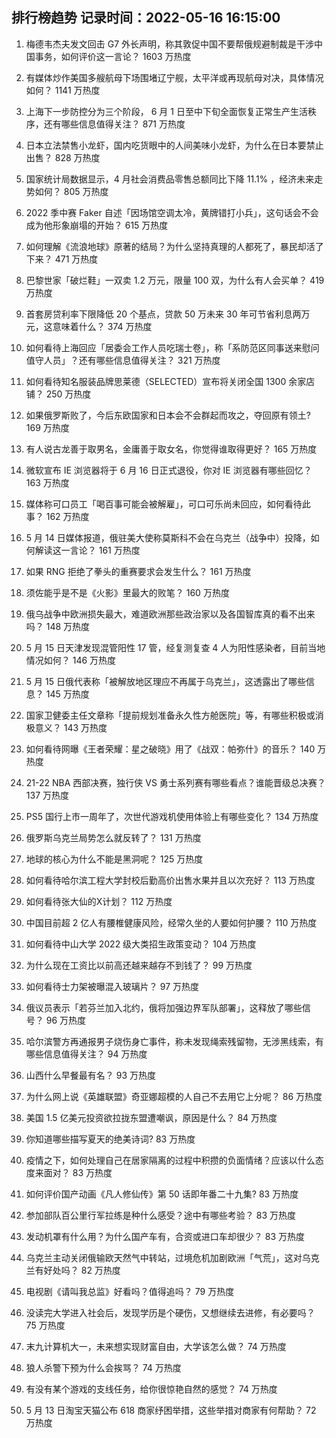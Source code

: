 
## 排行榜趋势 记录时间：2022-05-16 16:15:00
  
  1. 梅德韦杰夫发文回击 G7 外长声明，称其敦促中国不要帮俄规避制裁是干涉中国事务，如何评价这一言论？ 1603 万热度
    
  2. 有媒体炒作美国多艘航母下场围堵辽宁舰，太平洋或再现航母对决，具体情况如何？ 1141 万热度
    
  3. 上海下一步防控分为三个阶段， 6 月 1 日至中下旬全面恢复正常生产生活秩序，还有哪些信息值得关注？ 871 万热度
    
  4. 日本立法禁售小龙虾，国内吃货眼中的人间美味小龙虾，为什么在日本要禁止出售？ 828 万热度
    
  5. 国家统计局数据显示，4 月社会消费品零售总额同比下降 11.1% ，经济未来走势如何？ 805 万热度
    
  6. 2022 季中赛 Faker 自述「因场馆空调太冷，黄牌错打小兵」，这句话会不会成为他形象崩塌的开始？ 615 万热度
    
  7. 如何理解《流浪地球》原著的结局？为什么坚持真理的人都死了，暴民却活了下来？ 471 万热度
    
  8. 巴黎世家「破烂鞋」一双卖 1.2 万元，限量 100 双，为什么有人会买单？ 419 万热度
    
  9. 首套房贷利率下限降低 20 个基点，贷款 50 万未来 30 年可节省利息两万元，这意味着什么？ 374 万热度
    
  10. 如何看待上海回应「居委会工作人员吃瑞士卷」，称「系防范区同事送来慰问值守人员」？还有哪些信息值得关注？ 321 万热度
    
  11. 如何看待知名服装品牌思莱德（SELECTED）宣布将关闭全国 1300 余家店铺？ 250 万热度
    
  12. 如果俄罗斯败了，今后东欧国家和日本会不会群起而攻之，夺回原有领土? 169 万热度
    
  13. 有人说古龙善于取男名，金庸善于取女名，你觉得谁取得更好？ 165 万热度
    
  14. 微软宣布 IE 浏览器将于 6 月 16 日正式退役，你对 IE 浏览器有哪些回忆？ 163 万热度
    
  15. 媒体称可口员工「喝百事可能会被解雇」，可口可乐尚未回应，如何看待此事？ 162 万热度
    
  16. 5 月 14 日媒体报道，俄驻美大使称莫斯科不会在乌克兰（战争中）投降，如何解读这一言论？ 161 万热度
    
  17. 如果 RNG 拒绝了拳头的重赛要求会发生什么？ 161 万热度
    
  18. 须佐能乎是不是《火影》里最大的败笔？ 160 万热度
    
  19. 俄乌战争中欧洲损失最大，难道欧洲那些政治家以及各国智库真的看不出来吗？ 148 万热度
    
  20. 5 月 15 日天津发现混管阳性 17 管，经复测复查 4 人为阳性感染者，目前当地情况如何？ 146 万热度
    
  21. 5 月 15 日俄代表称「被解放地区理应不再属于乌克兰」，这透露出了哪些信息？ 145 万热度
    
  22. 国家卫健委主任文章称「提前规划准备永久性方舱医院」等，有哪些积极或消极意义？ 143 万热度
    
  23. 如何看待网曝《王者荣耀：星之破晓》用了《战双：帕弥什》的音乐？ 140 万热度
    
  24. 21-22 NBA 西部决赛，独行侠 VS 勇士系列赛有哪些看点？谁能晋级总决赛？ 137 万热度
    
  25. PS5 国行上市一周年了，次世代游戏机使用体验上有哪些变化？ 134 万热度
    
  26. 俄罗斯乌克兰局势怎么就反转了？ 131 万热度
    
  27. 地球的核心为什么不能是黑洞呢？ 125 万热度
    
  28. 如何看待哈尔滨工程大学封校后勤高价出售水果并且以次充好？ 113 万热度
    
  29. 如何看待张大仙的X计划？ 112 万热度
    
  30. 中国目前超 2 亿人有腰椎健康风险，经常久坐的人要如何护腰？ 110 万热度
    
  31. 如何看待中山大学 2022 级大类招生政策变动？ 104 万热度
    
  32. 为什么现在工资比以前高还越来越存不到钱了？ 99 万热度
    
  33. 如何看待士力架被曝混入玻璃片？ 97 万热度
    
  34. 俄议员表示「若芬兰加入北约，俄将加强边界军队部署」，这释放了哪些信号？ 96 万热度
    
  35. 哈尔滨警方再通报男子烧伤身亡事件，称未发现绳索残留物，无涉黑线索，有哪些信息值得关注？ 94 万热度
    
  36. 山西什么早餐最有名？ 93 万热度
    
  37. 为什么网上说《英雄联盟》奇亚娜超模的人自己不去用它上分呢？ 86 万热度
    
  38. 美国 1.5 亿美元投资欲拉拢东盟遭嘲讽，原因是什么？ 84 万热度
    
  39. 你知道哪些描写夏天的绝美诗词? 83 万热度
    
  40. 疫情之下，如何处理自己在居家隔离的过程中积攒的负面情绪？应该以什么态度来面对？ 83 万热度
    
  41. 如何评价国产动画《凡人修仙传》第 50 话即年番二十九集? 83 万热度
    
  42. 参加部队百公里行军拉练是种什么感受？途中有哪些考验？ 83 万热度
    
  43. 发动机罩有什么用？为什么国产车有，合资或进口车却很少？ 83 万热度
    
  44. 乌克兰主动关闭俄输欧天然气中转站，过境危机加剧欧洲「气荒」，这对乌克兰有好处吗？ 82 万热度
    
  45. 电视剧《请叫我总监》好看吗？值得追吗？ 79 万热度
    
  46. 没读完大学进入社会后，发现学历是个硬伤，又想继续去进修，有必要吗？ 75 万热度
    
  47. 末九计算机大一，未来想实现财富自由，大学该怎么做？ 74 万热度
    
  48. 狼人杀警下预为什么会挨骂？ 74 万热度
    
  49. 有没有某个游戏的支线任务，给你很惊艳自然的感觉？ 74 万热度
    
  50. 5 月 13 日淘宝天猫公布 618 商家纾困举措，这些举措对商家有何帮助？ 72 万热度
    